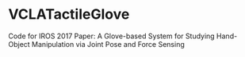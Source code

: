 # VCLATactileGlove
Code for IROS 2017 Paper: A Glove-based System for Studying Hand-Object Manipulation via Joint Pose and Force Sensing
